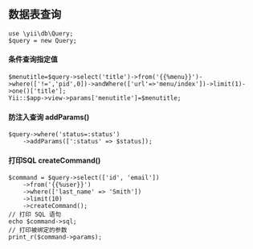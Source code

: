 ## 数据表查询
	use \yii\db\Query;
	$query = new Query;


#### 条件查询指定值
	$menutitle=$query->select('title')->from('{{%menu}}')->where(['!=','pid',0])->andWhere(['url'=>'menu/index'])->limit(1)->one()['title'];
	Yii::$app->view->params['menutitle']=$menutitle;

#### 防注入查询 addParams()
~~~
$query->where('status=:status')
    ->addParams([':status' => $status]);
~~~

#### 打印SQL createCommand()
~~~
$command = $query->select(['id', 'email'])
    ->from('{{%user}}')
    ->where(['last_name' => 'Smith'])
    ->limit(10)
    ->createCommand();
// 打印 SQL 语句
echo $command->sql;
// 打印被绑定的参数
print_r($command->params);
~~~~
